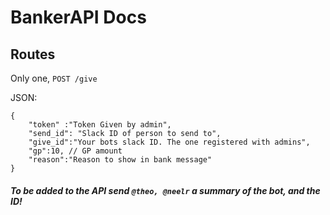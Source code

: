 # BankerAPI Docs

## Routes

Only one, `POST /give`

JSON:
```
{
	"token" :"Token Given by admin",
	"send_id": "Slack ID of person to send to",
	"give_id":"Your bots slack ID. The one registered with admins",
	"gp":10, // GP amount
	"reason":"Reason to show in bank message"
}
```

##### To be added to the API send `@theo, @neelr` a summary of the bot, and the ID! 
